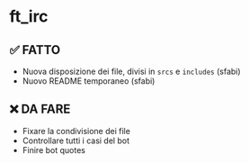 # ft_irc

## ✅ FATTO
- Nuova disposizione dei file, divisi in `srcs` e `includes` (sfabi)
- Nuovo README temporaneo (sfabi)

## ❌ DA FARE
- Fixare la condivisione dei file
- Controllare tutti i casi del bot
- Finire bot quotes



